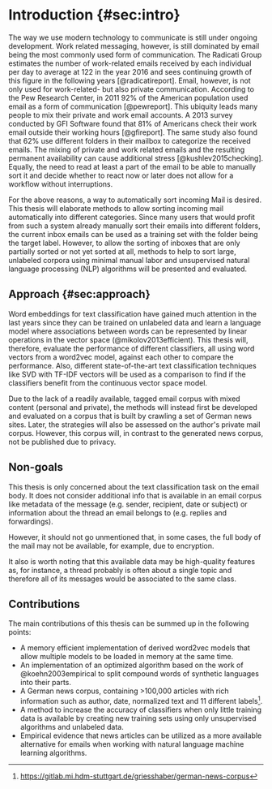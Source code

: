 # Introduction {#sec:intro}

The way we use modern technology to communicate is still under ongoing development. Work related messaging, however, is still dominated by email being the most commonly used form of communication. The Radicati Group estimates the number of work-related emails received by each individual per day to average at 122 in the year 2016 and sees continuing growth of this figure in the following years [@radicatireport]. Email, however, is not only used for work-related- but also private communication. According to the Pew Research Center, in 2011 92% of the American population used email as a form of communication [@pewreport]. This ubiquity leads many people to mix their private and work email accounts. A 2013 survey conducted by GFI Software found that 81% of Americans check their work email outside their working hours [@gfireport]. The same study also found that 62% use different folders in their mailbox to categorize the received emails. The mixing of private and work related emails and the resulting permanent availability can cause additional stress [@kushlev2015checking]. Equally, the need to read at least a part of the email to be able to manually sort it and decide whether to react now or later does not allow for a workflow without interruptions.

For the above reasons, a way to automatically sort incoming Mail is desired. This thesis will elaborate methods to allow sorting incoming mail automatically into different categories. Since many users that would profit from such a system already manually sort their emails into different folders, the current inbox emails can be used as a training set with the folder being the target label. However, to allow the sorting of inboxes that are only partially sorted or not yet sorted at all, methods to help to sort large, unlabeled corpora using minimal manual labor and unsupervised natural language processing (NLP) algorithms will be presented and evaluated.

## Approach {#sec:approach}

Word embeddings for text classification have gained much attention in the last years since they can be trained on unlabeled data and learn a language model where associations between words can be represented by linear operations in the vector space (@mikolov2013efficient). This thesis will, therefore, evaluate the performance of different classifiers, all using word vectors from a word2vec model, against each other to compare the performance. Also, different state-of-the-art text classification techniques like SVD with TF-IDF vectors will be used as a comparison to find if the classifiers benefit from the continuous vector space model.

Due to the lack of a readily available, tagged email corpus with mixed content (personal and private), the methods will instead first be developed and evaluated on a corpus that is built by crawling a set of German news sites. Later, the strategies will also be assessed on the author's private mail corpus. However, this corpus will, in contrast to the generated news corpus, not be published due to privacy.

## Non-goals

This thesis is only concerned about the text classification task on the email body. It does not consider additional info that is available in an email corpus like metadata of the message (e.g. sender, recipient, date or subject) or information about the thread an email belongs to (e.g. replies and forwardings).

However, it should not go unmentioned that, in some cases, the full body of the mail may not be available, for example, due to encryption.

It also is worth noting that this available data may be high-quality features as, for instance, a thread probably is often about a single topic and therefore all of its messages would be associated to the same class.

<!--The methods that will be analyzed will all be based on a word2vec model [@mikolov2013efficient].
For the automatic classification into categories that already have a large tagged training set available (e.g. different folders in the user's inbox), a simple strategy may suffice. This simple strategy may use a large word2vec model as a neutral base and inherits a concrete model for each category by learning the tagged data. The classification task then simply maximizes the log-likelihood of a new document by minimizing the calculated loss in each model.

For a more fine-grained classification and in other cases where not enough training data is available, a more sophisticated strategy is needed. For this, a keyword based approach will be developed and evaluated. This approach may extend a single or multiple user-provided keywords into a  bigger cloud of words that are similar to the keyword. Again a word2vec model is used for this task. This model may be trained with a natural base corpus (e.g. Wikipedia) and then extended with the corpus of all emails to learn the specific language of the mail corpus. This method may provide a better classification rate than a completely user-curated list of keyword-based rules.-->


## Contributions

The main contributions of this thesis can be summed up in the following points:

- A memory efficient implementation of derived word2vec models that allow multiple models to be loaded in memory at the same time.
- An implementation of an optimized algorithm based on the work of @koehn2003empirical to split compound words of synthetic languages into their parts.
- A German news corpus, containing >100,000 articles with rich information such as author, date, normalized text and 11 different labels[^corpus-repo].
- A method to increase the accuracy of classifiers when only little training data is available by creating new training sets using only unsupervised algorithms and unlabeled data.
- Empirical evidence that news articles can be utilized as a more available alternative for emails when working with natural language machine learning algorithms.

[^corpus-repo]: https://gitlab.mi.hdm-stuttgart.de/griesshaber/german-news-corpus
